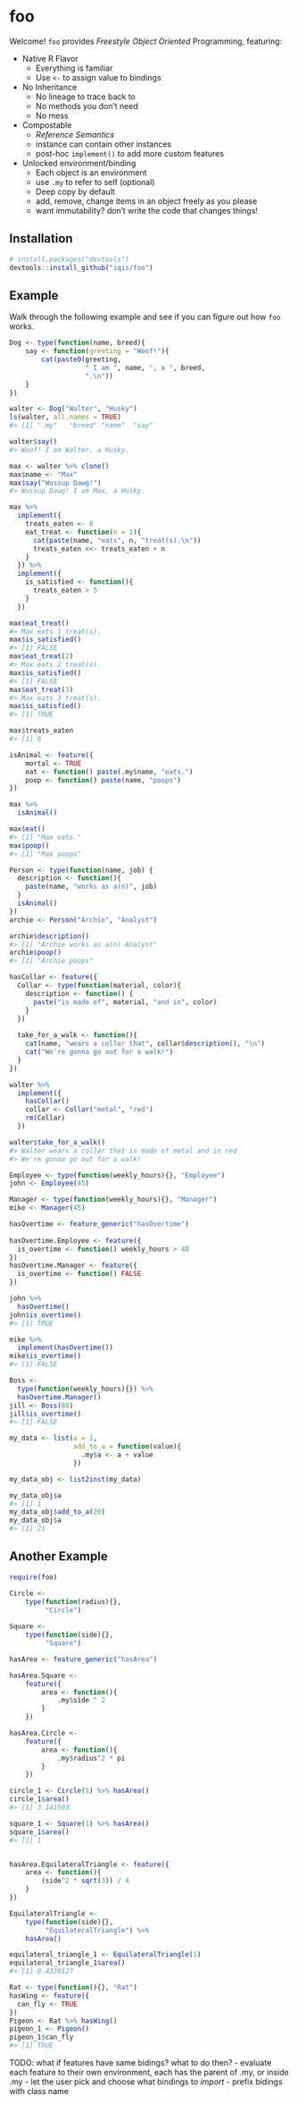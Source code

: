 
<!-- README.md is generated from README.Rmd. Please edit that file -->

# foo

<!-- badges: start -->

<!-- [![Lifecycle: experimental](https://img.shields.io/badge/lifecycle-experimental-orange.svg)](https://www.tidyverse.org/lifecycle/#experimental) -->

<!-- badges: end -->

Welcome\! `foo` provides *Freestyle Object Oriented* Programming,
featuring:

  - Native R Flavor
      - Everything is familiar
      - Use `<-` to assign value to bindings
  - No Inheritance
      - No lineage to trace back to
      - No methods you don’t need
      - No mess
  - Compostable
      - *Reference Semantics*
      - instance can contain other instances
      - post-hoc `implement()` to add more custom features
  - Unlocked environment/binding
      - Each object is an environment
      - use `.my` to refer to self (optional)
      - Deep copy by default
      - add, remove, change items in an object freely as you please
      - want immutability? don’t write the code that changes things\!

## Installation

``` r
# install.packages("devtools")
devtools::install_github("iqis/foo")
```

## Example

Walk through the following example and see if you can figure out how
`foo` works.

``` r
Dog <- type(function(name, breed){
    say <- function(greeting = "Woof!"){
        cat(paste0(greeting, 
                   " I am ", name, ", a ", breed, 
                   ".\n"))
    }    
})
```

``` r
walter <- Dog("Walter", "Husky")
ls(walter, all.names = TRUE)
#> [1] ".my"   "breed" "name"  "say"
```

``` r
walter$say()
#> Woof! I am Walter, a Husky.
```

``` r
max <- walter %>% clone()
max$name <- "Max"
max$say("Wussup Dawg!")
#> Wussup Dawg! I am Max, a Husky.
```

``` r
max %>% 
  implement({
    treats_eaten <- 0
    eat_treat <- function(n = 1){
      cat(paste(name, "eats", n, "treat(s).\n"))
      treats_eaten <<- treats_eaten + n
    }
  }) %>% 
  implement({
    is_satisfied <- function(){
      treats_eaten > 5
    }
  })
```

``` r
max$eat_treat()
#> Max eats 1 treat(s).
max$is_satisfied()
#> [1] FALSE
max$eat_treat(2)
#> Max eats 2 treat(s).
max$is_satisfied()
#> [1] FALSE
max$eat_treat(3)
#> Max eats 3 treat(s).
max$is_satisfied()
#> [1] TRUE
```

``` r
max$treats_eaten
#> [1] 6
```

``` r
isAnimal <- feature({
    mortal <- TRUE
    eat <- function() paste(.my$name, "eats.")
    poop <- function() paste(name, "poops")
})

max %>% 
  isAnimal()

max$eat()
#> [1] "Max eats."
max$poop()
#> [1] "Max poops"
```

``` r
Person <- type(function(name, job) {
  description <- function(){
    paste(name, "works as a(n)", job)
  }
  isAnimal()
})
archie <- Person("Archie", "Analyst")
```

``` r
archie$description()
#> [1] "Archie works as a(n) Analyst"
archie$poop()
#> [1] "Archie poops"
```

``` r
hasCollar <- feature({
  Collar <- type(function(material, color){
    description <- function() {
      paste("is made of", material, "and in", color)
    }
  })
  
  take_for_a_walk <- function(){
    cat(name, "wears a collar that", collar$description(), "\n")
    cat("We're gonna go out for a walk!")
  }
})
```

``` r
walter %>%
  implement({
    hasCollar()
    collar <- Collar("metal", "red")
    rm(Collar)
  })
```

``` r
walter$take_for_a_walk()
#> Walter wears a collar that is made of metal and in red 
#> We're gonna go out for a walk!
```

``` r
Employee <- type(function(weekly_hours){}, "Employee")
john <- Employee(45)
```

``` r
Manager <- type(function(weekly_hours){}, "Manager")
mike <- Manager(45)
```

``` r
hasOvertime <- feature_generic("hasOvertime")
  
hasOvertime.Employee <- feature({
  is_overtime <- function() weekly_hours > 40
})
hasOvertime.Manager <- feature({
  is_overtime <- function() FALSE
})
```

``` r
john %>% 
  hasOvertime()
john$is_overtime()
#> [1] TRUE
```

``` r
mike %>% 
  implement(hasOvertime())
mike$is_overtime()
#> [1] FALSE
```

``` r
Boss <- 
  type(function(weekly_hours){}) %>% 
  hasOvertime.Manager()
jill <- Boss(80)
jill$is_overtime()
#> [1] FALSE
```

``` r
my_data <- list(a = 1, 
                add_to_a = function(value){
                  .my$a <- a + value
                })

my_data_obj <- list2inst(my_data)

my_data_obj$a
#> [1] 1
my_data_obj$add_to_a(20)
my_data_obj$a
#> [1] 21
```

## Another Example

``` r
require(foo)

Circle <- 
    type(function(radius){}, 
         "Circle")
    
Square <- 
    type(function(side){}, 
         "Square")

hasArea <- feature_generic("hasArea")

hasArea.Square <- 
    feature({
        area <- function(){
            .my$side ^ 2
        }
    })

hasArea.Circle <- 
    feature({
        area <- function(){
            .my$radius^2 * pi
        }
    })

circle_1 <- Circle(1) %>% hasArea()
circle_1$area()
#> [1] 3.141593

square_1 <- Square(1) %>% hasArea()
square_1$area()
#> [1] 1


hasArea.EquilateralTriangle <- feature({
    area <- function(){
        (side^2 * sqrt(3)) / 4
    }
})

EquilateralTriangle <- 
    type(function(side){}, 
         "EquilateralTriangle") %>%
    hasArea()

equilateral_triangle_1 <- EquilateralTriangle(1)
equilateral_triangle_1$area()
#> [1] 0.4330127
```

``` r
Rat <- type(function(){}, "Rat")
hasWing <- feature({
  can_fly <- TRUE
})
Pigeon <- Rat %>% hasWing()
pigeon_1 <- Pigeon()
pigeon_1$can_fly
#> [1] TRUE
```

TODO: what if features have same bidings? what to do then? - evaluate
each feature to their own environment, each has the parent of .my, or
inside .my - let the user pick and choose what bindings to *import* -
prefix bidings with class name
